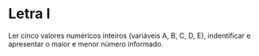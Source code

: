 # Letra I

Ler cinco valores numéricos inteiros (variáveis  A, B, C, D, E), indentificar e apresentar o maior e menor número informado.